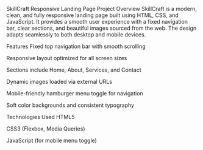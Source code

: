 SkillCraft Responsive Landing Page
Project Overview
SkillCraft is a modern, clean, and fully responsive landing page built using HTML, CSS, and JavaScript. It provides a smooth user experience with a fixed navigation bar, clear sections, and beautiful images sourced from the web. The design adapts seamlessly to both desktop and mobile devices.

Features
Fixed top navigation bar with smooth scrolling

Responsive layout optimized for all screen sizes

Sections include Home, About, Services, and Contact

Dynamic images loaded via external URLs

Mobile-friendly hamburger menu toggle for navigation

Soft color backgrounds and consistent typography

Technologies Used
HTML5

CSS3 (Flexbox, Media Queries)

JavaScript (for mobile menu toggle)

